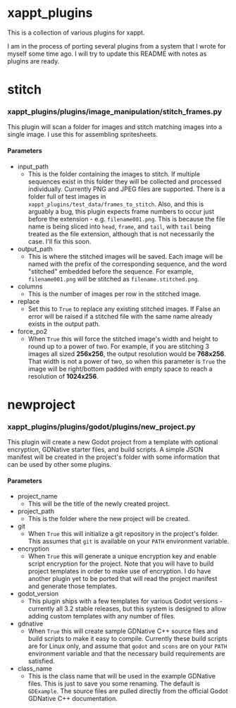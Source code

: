 # xappt_plugins

This is a collection of various plugins for xappt. 

I am in the process of porting several plugins from a system that I wrote for myself some time ago. I will try to update this README with notes as plugins are ready.

# stitch
### xappt_plugins/plugins/image_manipulation/stitch_frames.py

This plugin will scan a folder for images and stitch matching images into a single image. I use this for assembling spritesheets.

#### Parameters

- input_path
  - This is the folder containing the images to stitch. If multiple sequences exist in this folder they will be collected and processed individually. Currently PNG and JPEG files are supported. There is a folder full of test images in `xappt_plugins/test_data/frames_to_stitch`. Also, and this is arguably a bug, this plugin expects frame numbers to occur just before the extension - e.g. `filename001.png`. This is because the file name is being sliced into `head`, `frame`, and `tail`, with `tail` being treated as the file extension, although that is not necessarily the case. I'll fix this soon.
- output_path
  - This is where the stitched images will be saved. Each image will be named with the prefix of the corresponding sequence, and the word "stitched" embedded before the sequence. For example, `filename001.png` will be stitched as `filename.stitched.png`.
- columns
  - This is the number of images per row in the stitched image.
- replace
  - Set this to `True` to replace any existing stitched images. If False an error will be raised if a stitched file with the same name already exists in the output path.
- force_po2
  - When `True` this will force the stitched image's width and height to round up to a power of two. For example, if you are stitching 3 images all sized **256x256**, the output resolution would be **768x256**. That width is not a power of two, so when this parameter is `True` the image will be right/bottom padded with empty space to reach a resolution of **1024x256**.

# newproject
### xappt_plugins/plugins/godot/plugins/new_project.py

This plugin will create a new Godot project from a template with optional encryption, GDNative starter files, and build scripts. A simple JSON manifest will be created in the project's folder with some information that can be used by other some plugins.

#### Parameters

- project_name
  - This will be the title of the newly created project.
- project_path
  - This is the folder where the new project will be created.
- git
  - When `True` this will initialize a git repository in the project's folder. This assumes that `git` is available on your `PATH` environment variable.
- encryption
  - When `True` this will generate a unique encryption key and enable script encryption for the project. Note that you will have to build project templates in order to make use of encryption. I do have another plugin yet to be ported that will read the project manifest and generate those templates.
- godot_version
  - This plugin ships with a few templates for various Godot versions - currently all 3.2 stable releases, but this system is designed to allow adding custom templates with any number of files.
- gdnative
  - When `True` this will create sample GDNative C++ source files and build scripts to make it easy to compile. Currently these build scripts are for Linux only, and assume that `godot` and `scons` are on your `PATH` environment variable and that the necessary build requirements are satisfied.
- class_name
  - This is the class name that will be used in the example GDNative files. This is just to save you some renaming. The default is `GDExample`. The source files are pulled directly from the official Godot GDNative C++ documentation.
